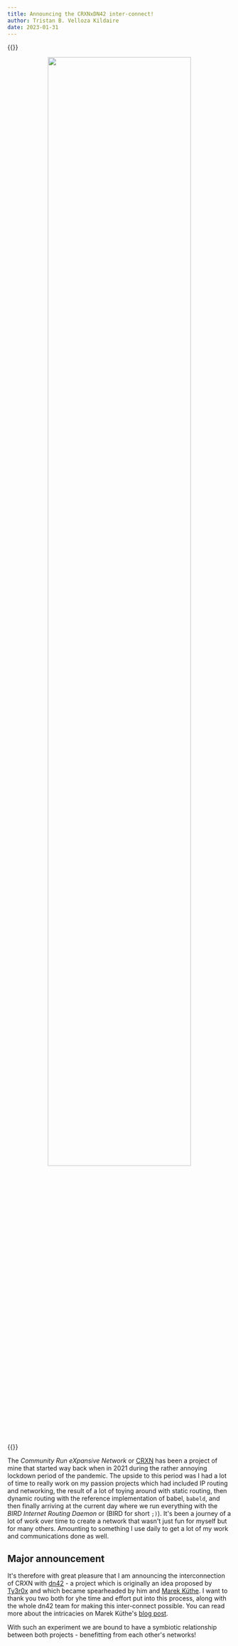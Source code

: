 ```yaml
---
title: Announcing the CRXNxDN42 inter-connect!
author: Tristan B. Velloza Kildaire
date: 2023-01-31
---
```


{{<bruh>}}
<br>
<center>
    <img src="/projects/crxn/img/crxn_x_dn42/logo.png" width=80%></img>
</center>
{{</bruh>}}

The _Community Run eXpansive Network_ or [CRXN](/projects/crxn) has been a project of mine that started way back when in 2021 during the rather annoying lockdown period of the pandemic. The upside to this period was I had a lot of time to really work on my passion projects which had included IP routing and networking, the result of a lot of toying around with static routing, then dynamic routing with the reference implementation of babel, `babeld`, and then finally arriving at the current day where we run everything with the _BIRD Internet Routing Daemon_ or (BIRD for short `;)`). It's been a journey of a lot of work over time to create a network that wasn't just fun for myself but for many others. Amounting to something I use daily to get a lot of my work and communications done as well.

## Major announcement

It's therefore with great pleasure that I am announcing the interconnection of CRXN with [dn42](https://dn42.dev/Home) - a project which is originally an idea proposed by [Ty3r0x](https://chaox.ro) and which became spearheaded by him and [Marek Küthe](https://mk16.de/). I want to thank you two both for yhe time and effort put into this process, along with the whole dn42 team for making this inter-connect possible. You can read more about the intricacies on Marek Küthe's [blog post](https://mk16.de/blog/the-crxn-dn42-interconnection-is-up/).


With such an experiment we are bound to have a symbiotic relationship between both projects - benefitting from each other's networks!